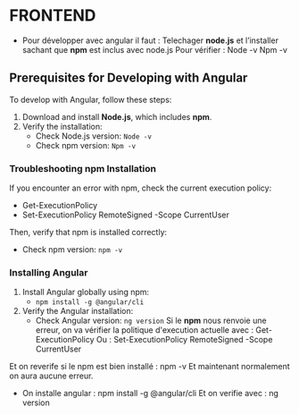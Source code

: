 # FRONTEND 

- Pour développer avec angular il faut :
Telechager **node.js** et l’installer sachant que **npm** est inclus avec node.js
Pour vérifier : 
Node -v 
Npm -v 

## Prerequisites for Developing with Angular

To develop with Angular, follow these steps:

1. Download and install **Node.js**, which includes **npm**.
2. Verify the installation:
   - Check Node.js version: `Node -v`
   - Check npm version: `Npm -v`

### Troubleshooting npm Installation

If you encounter an error with npm, check the current execution policy:
   - Get-ExecutionPolicy
   - Set-ExecutionPolicy RemoteSigned -Scope CurrentUser

Then, verify that npm is installed correctly:
   - Check npm version: `npm -v`

### Installing Angular

1. Install Angular globally using npm:
   - `npm install -g @angular/cli`
2. Verify the Angular installation:
   - Check Angular version: `ng version`
Si le **npm** nous renvoie une erreur, on va vérifier la politique d'execution actuelle avec : Get-ExecutionPolicy
Ou : Set-ExecutionPolicy RemoteSigned -Scope CurrentUser

Et on reverife si le npm est bien installé : npm -v 
Et maintenant normalement on aura aucune erreur.
- On installe angular : npm install -g @angular/cli
Et on verifie avec : ng version 